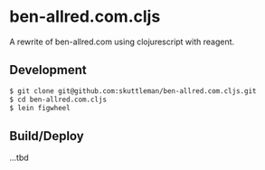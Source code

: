 # ben-allred.com.cljs

A rewrite of ben-allred.com using clojurescript with reagent.

## Development

```bash
$ git clone git@github.com:skuttleman/ben-allred.com.cljs.git
$ cd ben-allred.com.cljs
$ lein figwheel
```

## Build/Deploy

...tbd
